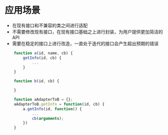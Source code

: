 # 应用场景

- 在现有接口和不兼容的类之间进行适配
- 不需要修改现有接口，在现有接口基础之上进行封装，为用户提供更加简洁的 API
- 需要在稳定的接口上进行改造，一直处于迭代的接口会产生超出预期的错误

```javascript
    function a(id, name, cb) {
        getInfo(id, cb) {
            ...
        }
    }

    function b(id, cb) {

    }

    function aAdapterToB = {};
    aAdapterToB.getInfo = function(id, cb) {
        a.getInfo(id, function() {
            ...
            cb(arguments);
        })
    }
```

